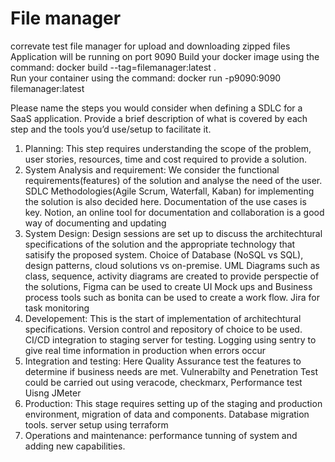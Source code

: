 # File manager
correvate test file manager for upload and downloading zipped files
Application will be running on port 9090
Build your docker image using the command: docker build --tag=filemanager:latest .  
Run your container using the command: docker run -p9090:9090 filemanager:latest

Please name the steps you would consider when defining a SDLC for a SaaS application. Provide a brief description of what is covered by each step and the tools you’d use/setup to facilitate it.
1. Planning: This step requires understanding the scope of the problem, user stories, resources, time and cost required to provide a solution.
2. System Analysis and requirement: We consider the functional requirements(features) of the solution and analyse the need of the user. SDLC Methodologies(Agile Scrum, Waterfall, Kaban) for implementing the solution is also decided here. Documentation of the use cases is key. Notion, an online tool for documentation and collaboration is a good way of documenting and updating
3. System Design: Design sessions are set up to discuss the architechtural specifications of the solution and the appropriate technology that satisify the proposed system. Choice of Database (NoSQL vs SQL), design patterns, cloud solutions vs on-premise. UML Diagrams such as class, sequence, activity diagrams are created to provide perspectie of the solutions, Figma can be used to create UI Mock ups and Business process tools such as bonita can be used to create a work flow. Jira for task monitoring
4. Developement: This is the start of implementation of architechtural specifications. Version control and repository of choice to be used. CI/CD integration to staging server for testing. Logging using sentry to give real time information in production when errors occur
5. Integration and testing: Here Quality Assurance test the features to determine if business needs are met. Vulnerabilty and Penetration Test could be carried out using veracode, checkmarx, Performance test Uisng JMeter
6. Production: This stage requires setting up of the staging and production environment, migration of data and components. Database migration tools. server setup using terraform
7. Operations and maintenance: performance tunning of system and adding new capabilities. 

